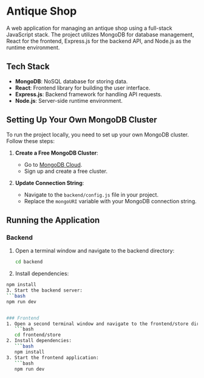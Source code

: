 # Antique Shop

A web application for managing an antique shop using a full-stack JavaScript stack. The project utilizes MongoDB for database management, React for the frontend, Express.js for the backend API, and Node.js as the runtime environment.

## Tech Stack
- **MongoDB**: NoSQL database for storing data.
- **React**: Frontend library for building the user interface.
- **Express.js**: Backend framework for handling API requests.
- **Node.js**: Server-side runtime environment.

## Setting Up Your Own MongoDB Cluster
To run the project locally, you need to set up your own MongoDB cluster. Follow these steps:
1. **Create a Free MongoDB Cluster**:
   - Go to [MongoDB Cloud](https://cloud.mongodb.com).
   - Sign up and create a free cluster.

2. **Update Connection String**:
   - Navigate to the `backend/config.js` file in your project.
   - Replace the `mongoURI` variable with your MongoDB connection string.

## Running the Application

### Backend
1. Open a terminal window and navigate to the backend directory:
   ```bash
   cd backend
   ```
2. Install dependencies:
```bash
npm install
3. Start the backend server:
```bash
npm run dev


### Frontend
1. Open a second terminal window and navigate to the frontend/store directory:
   ```bash
   cd frontend/store
2. Install dependencies:
   ```bash
   npm install
3. Start the frontend application:
   ```bash
   npm run dev

